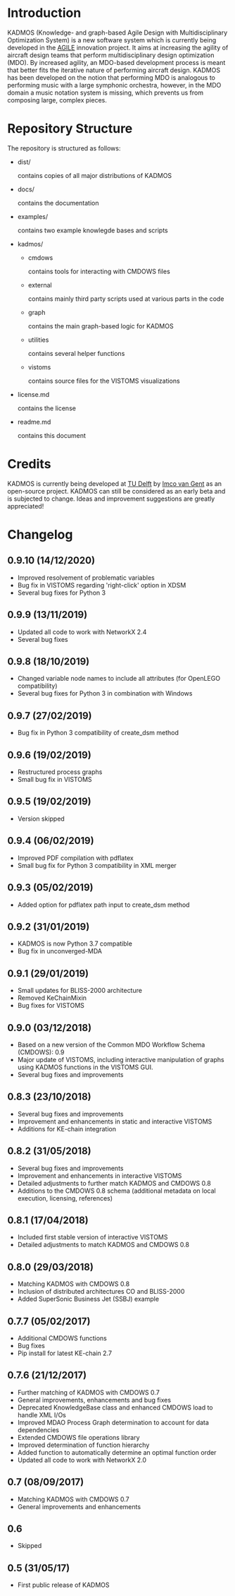 Introduction
=============

KADMOS (Knowledge- and graph-based Agile Design with Multidisciplinary Optimization System) is a new software system which is currently being developed in the [AGILE](http://www.agile-project.eu/) innovation project. It aims at increasing the agility of aircraft design teams that perform multidisciplinary design optimization (MDO). By increased agility, an MDO-based development process is meant that better fits the iterative nature of performing aircraft design. KADMOS has been developed on the notion that performing MDO is analogous to performing music with a large symphonic orchestra, however, in the MDO domain a music notation system is missing, which prevents us from composing large, complex pieces. 

Repository Structure
====================

The repository is structured as follows:

- dist/

	 contains copies of all major distributions of KADMOS

- docs/

     contains the documentation

- examples/

     contains two example knowlegde bases and scripts
	 
- kadmos/

     - cmdows
	  
		 contains tools for interacting with CMDOWS files
	 
     - external

         contains mainly third party scripts used at various parts in the code

     - graph

         contains the main graph-based logic for KADMOS

     - utilities

         contains several helper functions

     - vistoms

         contains source files for the VISTOMS visualizations

- license.md

     contains the license

- readme.md

     contains this document


Credits
=======

KADMOS is currently being developed at [TU Delft](https://tudelft.nl) by [Imco van Gent](https://bitbucket.org/imcovangent/) as an open-source project. KADMOS can still be considered as an early beta and is subjected to change. Ideas and improvement suggestions are greatly appreciated!


Changelog
=========

## 0.9.10 (14/12/2020)

- Improved resolvement of problematic variables
- Bug fix in VISTOMS regarding 'right-click' option in XDSM
- Several bug fixes for Python 3

## 0.9.9 (13/11/2019)

- Updated all code to work with NetworkX 2.4
- Several bug fixes

## 0.9.8 (18/10/2019)

- Changed variable node names to include all attributes (for OpenLEGO compatibility)
- Several bug fixes for Python 3 in combination with Windows

## 0.9.7 (27/02/2019)

- Bug fix in Python 3 compatibility of create_dsm method

## 0.9.6 (19/02/2019)

- Restructured process graphs
- Small bug fix in VISTOMS

## 0.9.5 (19/02/2019)

- Version skipped

## 0.9.4 (06/02/2019)

- Improved PDF compilation with pdflatex
- Small bug fix for Python 3 compatibility in XML merger

## 0.9.3 (05/02/2019)

- Added option for pdflatex path input to create_dsm method

## 0.9.2 (31/01/2019)

- KADMOS is now Python 3.7 compatible
- Bug fix in unconverged-MDA

## 0.9.1 (29/01/2019)

- Small updates for BLISS-2000 architecture
- Removed KeChainMixin
- Bug fixes for VISTOMS

## 0.9.0 (03/12/2018)

- Based on a new version of the Common MDO Workflow Schema (CMDOWS): 0.9
- Major update of VISTOMS, including interactive manipulation of graphs using KADMOS functions in the VISTOMS GUI.
- Several bug fixes and improvements

## 0.8.3 (23/10/2018)

- Several bug fixes and improvements
- Improvement and enhancements in static and interactive VISTOMS
- Additions for KE-chain integration

## 0.8.2 (31/05/2018)

- Several bug fixes and improvements
- Improvement and enhancements in interactive VISTOMS
- Detailed adjustments to further match KADMOS and CMDOWS 0.8
- Additions to the CMDOWS 0.8 schema (additional metadata on local execution, licensing, references)

## 0.8.1 (17/04/2018)

- Included first stable version of interactive VISTOMS
- Detailed adjustments to match KADMOS and CMDOWS 0.8

## 0.8.0 (29/03/2018)

- Matching KADMOS with CMDOWS 0.8
- Inclusion of distributed architectures CO and BLISS-2000
- Added SuperSonic Business Jet (SSBJ) example

## 0.7.7 (05/02/2017)

- Additional CMDOWS functions
- Bug fixes
- Pip install for latest KE-chain 2.7

## 0.7.6 (21/12/2017)

- Further matching of KADMOS with CMDOWS 0.7
- General improvements, enhancements and bug fixes
- Deprecated KnowledgeBase class and enhanced CMDOWS load to handle XML I/Os
- Improved MDAO Process Graph determination to account for data dependencies
- Extended CMDOWS file operations library
- Improved determination of function hierarchy
- Added function to automatically determine an optimal function order
- Updated all code to work with NetworkX 2.0

## 0.7 (08/09/2017)

- Matching KADMOS with CMDOWS 0.7
- General improvements and enhancements

## 0.6 

- Skipped

## 0.5 (31/05/17)

- First public release of KADMOS